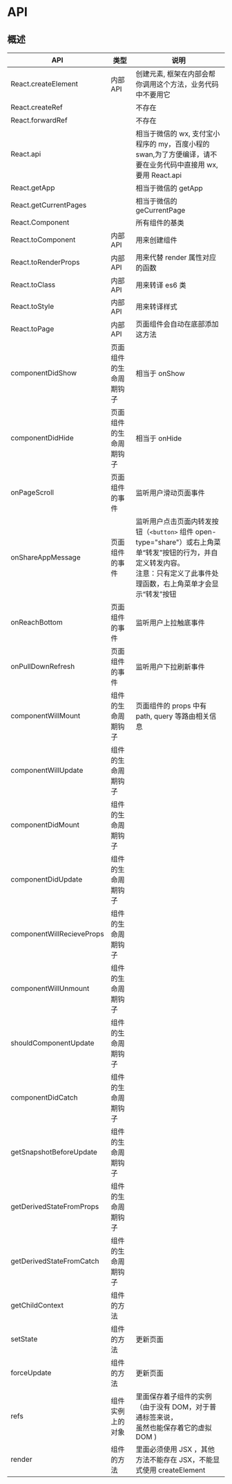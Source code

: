 # API

## 概述

| API                       | 类型                   | 说明                                                                                                                                                                             |
| ------------------------- | ---------------------- | -------------------------------------------------------------------------------------------------------------------------------------------------------------------------------- |
| React.createElement       | 内部 API               | 创建元素, 框架在内部会帮你调用这个方法，业务代码中不要用它                                                                                                                       |
| React.createRef           | &nbsp;                 | 不存在                                                                                                                                                                           |
| React.forwardRef          | &nbsp;                 | 不存在                                                                                                                                                                           |
| React.api                 | &nbsp;                 | 相当于微信的 wx, 支付宝小程序的 my，百度小程的 swan,为了方便编译，请不要在业务代码中直接用 wx,要用 React.api                                                                     |
| React.getApp              | &nbsp;                 | 相当于微信的 getApp                                                                                                                                                              |
| React.getCurrentPages     | &nbsp;                 | 相当于微信的 geCurrentPage                                                                                                                                                       |
| React.Component           | &nbsp;                 | 所有组件的基类                                                                                                                                                                   |
| React.toComponent         | 内部 API               | 用来创建组件                                                                                                                                                                     |
| React.toRenderProps       | 内部 API               | 用来代替 render 属性对应的函数                                                                                                                                                   |
| React.toClass             | 内部 API               | 用来转译 es6 类                                                                                                                                                                  |
| React.toStyle             | 内部 API               | 用来转译样式                                                                                                                                                                     |
| React.toPage              | 内部 API               | 页面组件会自动在底部添加这方法                                                                                                                                                   |
| componentDidShow          | 页面组件的生命周期钩子 | 相当于 onShow                                                                                                                                                                    |
| componentDidHide          | 页面组件的生命周期钩子 | 相当于 onHide                                                                                                                                                                    |
| onPageScroll              | 页面组件的事件         | 监听用户滑动页面事件                                                                                                                                                             |
| onShareAppMessage         | 页面组件的事件         | 监听用户点击页面内转发按钮（`<button>` 组件 open-type="share"）或右上角菜单“转发”按钮的行为，并自定义转发内容。<br/>注意：只有定义了此事件处理函数，右上角菜单才会显示“转发”按钮 |
| onReachBottom             | 页面组件的事件         | 监听用户上拉触底事件                                                                                                                                                             |
| onPullDownRefresh         | 页面组件的事件         | 监听用户下拉刷新事件                                                                                                                                                             |
| componentWillMount        | 组件的生命周期钩子     | 页面组件的 props 中有 path, query 等路由相关信息                                                                                                                                 |
| componentWillUpdate       | 组件的生命周期钩子     |                                                                                                                                                                                  |
| componentDidMount         | 组件的生命周期钩子     |                                                                                                                                                                                  |
| componentDidUpdate        | 组件的生命周期钩子     |                                                                                                                                                                                  |
| componentWillRecieveProps | 组件的生命周期钩子     |                                                                                                                                                                                  |
| componentWillUnmount      | 组件的生命周期钩子     |                                                                                                                                                                                  |
| shouldComponentUpdate     | 组件的生命周期钩子     |                                                                                                                                                                                  |
| componentDidCatch         | 组件的生命周期钩子     |
| getSnapshotBeforeUpdate   | 组件的生命周期钩子     |                                                                                                                                                                                  |
| getDerivedStateFromProps  | 组件的生命周期钩子     |                                                                                                                                                                                  |
| getDerivedStateFromCatch  | 组件的生命周期钩子     |
| getChildContext           | 组件的方法             |                                                                                                                                                                                  |  |
| setState                  | 组件的方法             | 更新页面                                                                                                                                                                         |
| forceUpdate               | 组件的方法             | 更新页面                                                                                                                                                                         |
| refs                      | 组件实例上的对象       | 里面保存着子组件的实例（由于没有 DOM，对于普通标签来说， <br />虽然也能保存着它的虚拟 DOM )                                                                                      |
| render                    | 组件的方法             | 里面必须使用 JSX ，其他方法不能存在 JSX，不能显式使用 createElement  